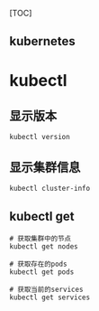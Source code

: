 [TOC]

kubernetes
---

# kubectl
## 显示版本
```
kubectl version
```

## 显示集群信息
```
kubectl cluster-info
```

## kubectl get
```
# 获取集群中的节点
kubectl get nodes

# 获取存在的pods
kubectl get pods

# 获取当前的services
kubectl get services
```

